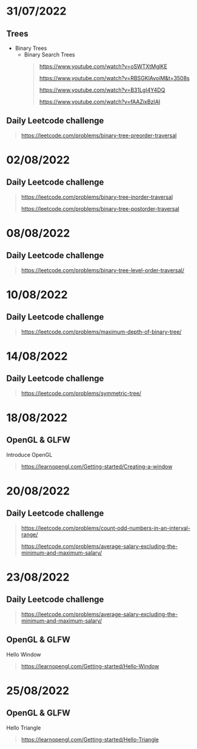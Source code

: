 # 31/07/2022
  ## Trees 
   - Binary Trees
     - Binary Search Trees
        > https://www.youtube.com/watch?v=oSWTXtMglKE
        > 
        > https://www.youtube.com/watch?v=RBSGKlAvoiM&t=3508s
        > 
        > https://www.youtube.com/watch?v=B31LgI4Y4DQ
        > 
        > https://www.youtube.com/watch?v=fAAZixBzIAI
  ## Daily Leetcode challenge
  > https://leetcode.com/problems/binary-tree-preorder-traversal


# 02/08/2022
   ## Daily Leetcode challenge
   > https://leetcode.com/problems/binary-tree-inorder-traversal
   > 
   > https://leetcode.com/problems/binary-tree-postorder-traversal

# 08/08/2022
   ## Daily Leetcode challenge
   >https://leetcode.com/problems/binary-tree-level-order-traversal/

# 10/08/2022
   ## Daily Leetcode challenge
   >https://leetcode.com/problems/maximum-depth-of-binary-tree/

# 14/08/2022
   ## Daily Leetcode challenge
   >https://leetcode.com/problems/symmetric-tree/

# 18/08/2022
   ## OpenGL & GLFW
   Introduce OpenGL
   >https://learnopengl.com/Getting-started/Creating-a-window

# 20/08/2022
  ## Daily Leetcode challenge
  >https://leetcode.com/problems/count-odd-numbers-in-an-interval-range/
  >
  >https://leetcode.com/problems/average-salary-excluding-the-minimum-and-maximum-salary/

# 23/08/2022
  ## Daily Leetcode challenge
  >https://leetcode.com/problems/average-salary-excluding-the-minimum-and-maximum-salary/

   ## OpenGL & GLFW
   Hello Window
   >https://learnopengl.com/Getting-started/Hello-Window 

# 25/08/2022
  ## OpenGL & GLFW
  Hello Triangle
  >https://learnopengl.com/Getting-started/Hello-Triangle
 
  
  
  




